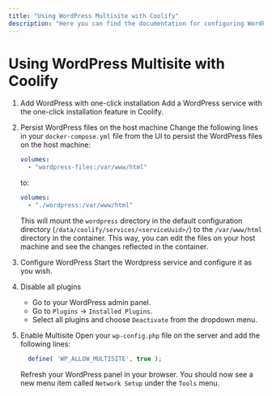 ```yaml
---
title: "Using WordPress Multisite with Coolify"
description: "Here you can find the documentation for configuring WordPress Multisite with Coolify."
---
```



# Using WordPress Multisite with Coolify

1. Add WordPress with one-click installation
  Add a WordPress service with the one-click installation feature in Coolify.

2. Persist WordPress files on the host machine
  Change the following lines in your `docker-compose.yml` file from the UI to persist the WordPress files on the host machine:
    ```yaml
    volumes:
      - "wordpress-files:/var/www/html"
    ```
    to:
    ```yaml
    volumes:
      - "./wordpress:/var/www/html"
    ```
    This will mount the `wordpress` directory in the default configuration directory (`/data/coolify/services/<serviceUuid>/`) to the `/var/www/html` directory in the container. This way, you can edit the files on your host machine and see the changes reflected in the container.

3. Configure WordPress
    Start the Wordpress service and configure it as you wish.

4. Disable all plugins
    -  Go to your WordPress admin panel.
    -  Go to `Plugins` -> `Installed Plugins`.
    -  Select all plugins and choose `Deactivate` from the dropdown menu.

5. Enable Multisite
    Open your `wp-config.php` file on the server and add the following lines:
    ```php
      define( 'WP_ALLOW_MULTISITE', true );
    ```
    Refresh your WordPress panel in your browser. You should now see a new menu item called `Network Setup` under the `Tools` menu.